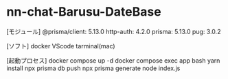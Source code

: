 # nn-chat-Barusu-DateBase


[モジュール]
@prisma/client: 5.13.0
http-auth: 4.2.0
prisma: 5.13.0
pug: 3.0.2

[ソフト]
docker 
VScode
tarminal(mac)

[起動プロセス]
docker compose up -d
docker compose exec app bash
yarn install
npx prisma db push
npx prisma generate
node index.js
